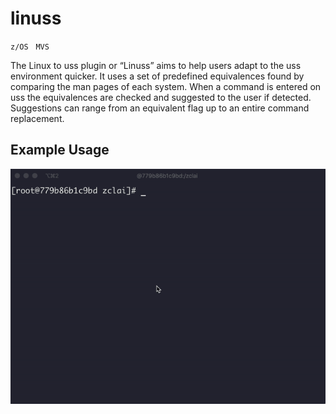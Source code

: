 # linuss

`z/OS` &nbsp; `MVS`

The Linux to uss plugin or “Linuss” aims to help users adapt to the uss environment quicker. It uses a set of predefined equivalences found by comparing the man pages of each system. When a command is entered on uss the equivalences are checked and suggested to the user if detected. Suggestions can range from an equivalent flag up to an entire command replacement.

## Example Usage

![linuss](linuss.gif)

